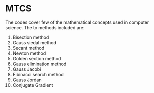 # MTCS
The codes cover few of the mathematical concepts used in computer science. The to methods included are:
1. Bisection method
2. Gauss siedal method
3. Secant method
4. Newton method
5. Golden section method
6. Gauss elimination method
7. Gauss Jacobi
8. Fibinacci search method
9. Gauss Jordan
10. Conjugate Gradient
